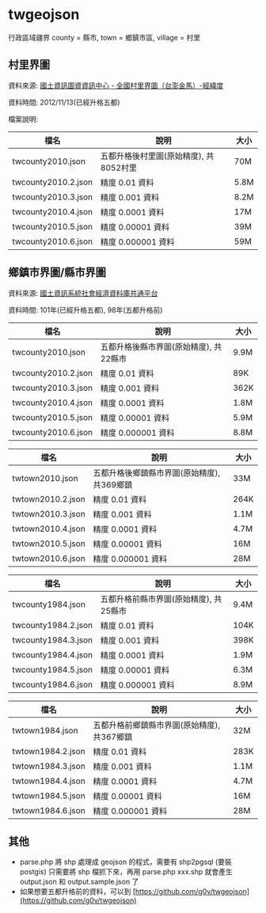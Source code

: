 twgeojson
=========

行政區域疆界
county = 縣市, town = 鄉鎮市區, village = 村里

村里界圖
--------
資料來源: [國土資訊圖資資訊中心 - 全國村里界圖（台澎金馬）-經緯度](http://tgos.nat.gov.tw/tgos/Web/Metadata/TGOS_MetaData_View.aspx?MID=36646&SHOW_BACK_BUTTON=false)

資料時間: 2012/11/13(已經升格五都)

檔案說明:

| 檔名                | 說明                         | 大小 |
|---------------------|------------------------------|------|
| twcounty2010.json   | 五都升格後村里圖(原始精度), 共8052村里 | 70M |
| twcounty2010.2.json | 精度 0.01 資料               | 5.8M  |
| twcounty2010.3.json | 精度 0.001 資料              | 8.2M |
| twcounty2010.4.json | 精度 0.0001 資料             | 17M |
| twcounty2010.5.json | 精度 0.00001 資料            | 39M |
| twcounty2010.6.json | 精度 0.000001 資料           | 59M |

鄉鎮市界圖/縣市界圖
-------------------
資料來源: [國土資訊系統社會經濟資料庫共通平台](http://segis.moi.gov.tw/STAT/Web/Platform/Product/STAT_ProductFreeList.aspx)

資料時間: 101年(已經升格五都), 98年(五都升格前)

| 檔名                | 說明                         | 大小 |
|---------------------|------------------------------|------|
| twcounty2010.json   | 五都升格後縣市界圖(原始精度), 共22縣市 | 9.9M |
| twcounty2010.2.json | 精度 0.01 資料               | 89K  |
| twcounty2010.3.json | 精度 0.001 資料              | 362K |
| twcounty2010.4.json | 精度 0.0001 資料             | 1.8M |
| twcounty2010.5.json | 精度 0.00001 資料            | 5.9M |
| twcounty2010.6.json | 精度 0.000001 資料           | 8.8M |

| 檔名                | 說明                         | 大小 |
|---------------------|------------------------------|------|
| twtown2010.json     | 五都升格後鄉鎮縣市界圖(原始精度), 共369鄉鎮 | 33M |
| twtown2010.2.json   | 精度 0.01 資料               | 264K  |
| twtown2010.3.json   | 精度 0.001 資料              | 1.1M |
| twtown2010.4.json   | 精度 0.0001 資料             | 4.7M |
| twtown2010.5.json   | 精度 0.00001 資料            | 16M |
| twtown2010.6.json   | 精度 0.000001 資料           | 28M |

| 檔名                | 說明                         | 大小 |
|---------------------|------------------------------|------|
| twcounty1984.json   | 五都升格前縣市界圖(原始精度), 共25縣市 | 9.4M |
| twcounty1984.2.json | 精度 0.01 資料               | 104K  |
| twcounty1984.3.json | 精度 0.001 資料              | 398K |
| twcounty1984.4.json | 精度 0.0001 資料             | 1.9M |
| twcounty1984.5.json | 精度 0.00001 資料            | 6.3M |
| twcounty1984.6.json | 精度 0.000001 資料           | 8.9M |

| 檔名                | 說明                         | 大小 |
|---------------------|------------------------------|------|
| twtown1984.json     | 五都升格前鄉鎮縣市界圖(原始精度), 共367鄉鎮 | 32M |
| twtown1984.2.json   | 精度 0.01 資料               | 283K  |
| twtown1984.3.json   | 精度 0.001 資料              | 1.1M |
| twtown1984.4.json   | 精度 0.0001 資料             | 4.7M |
| twtown1984.5.json   | 精度 0.00001 資料            | 16M |
| twtown1984.6.json   | 精度 0.000001 資料           | 28M |

其他
----
- parse.php 將 shp 處理成 geojson 的程式，需要有 shp2pgsql (要裝 postgis)
  只需要將 shp 檔抓下來，再用 parse.php xxx.shp 就會產生 output.json 和 output.sample.json 了
- 如果想要五都升格前的資料，可以到 [https://github.com/g0v/twgeojson](https://github.com/g0v/twgeojson)

